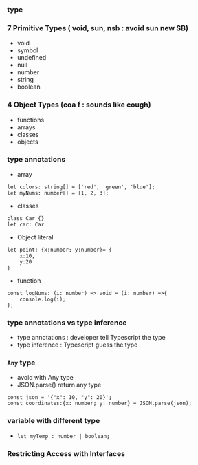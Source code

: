 ### type

### 7 Primitive Types ( void, sun, nsb : avoid sun new SB)

- void
- symbol
- undefined
- null
- number
- string
- boolean

### 4 Object Types (coa f : sounds like cough)

- functions
- arrays
- classes
- objects

### type annotations

- array

```
let colors: string[] = ['red', 'green', 'blue'];
let myNums: number[] = [1, 2, 3];
```

- classes

```
class Car {}
let car: Car
```

- Object literal

```
let point: {x:number; y:number}= {
    x:10,
    y:20
}
```

- function

```
const logNums: (i: number) => void = (i: number) =>{
    console.log(i);
};
```

### type annotations vs type inference

- type annotations : developer tell Typescript the type
- type inference : Typescript guess the type

### `Any` type

- avoid with Any type
- JSON.parse() return any type

```
const json = '{"x": 10, "y": 20}';
const coordinates:{x: number; y: number} = JSON.parse(json);
```

### variable with different type

- `let myTemp : number | boolean;`

### Restricting Access with Interfaces
